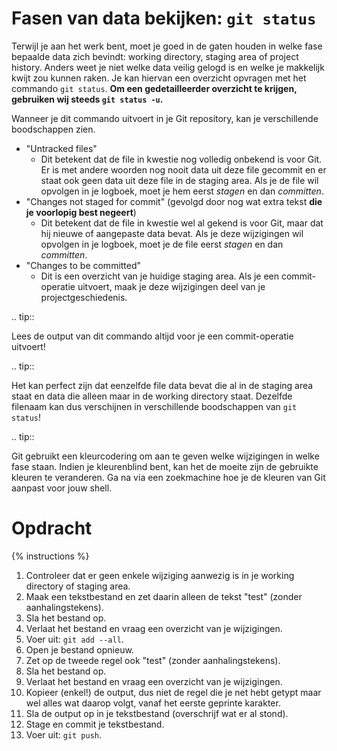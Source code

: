 # Fasen van data bekijken: `git status`
Terwijl je aan het werk bent, moet je goed in de gaten houden in welke fase bepaalde data zich bevindt: working directory, staging area of project history. Anders weet je niet welke data veilig gelogd is en welke je makkelijk kwijt zou kunnen raken. Je kan hiervan een overzicht opvragen met het commando `git status`. **Om een gedetailleerder overzicht te krijgen, gebruiken wij steeds `git status -u`.**

Wanneer je dit commando uitvoert in je Git repository, kan je verschillende boodschappen zien.

* "Untracked files"
  * Dit betekent dat de file in kwestie nog volledig onbekend is voor Git. Er is met andere woorden nog nooit data uit deze file gecommit en er staat ook geen data uit deze file in de staging area. Als je de file wil opvolgen in je logboek, moet je hem eerst *stagen* en dan *committen*.
* "Changes not staged for commit" (gevolgd door nog wat extra tekst **die je voorlopig best negeert**)
  * Dit betekent dat de file in kwestie wel al gekend is voor Git, maar dat hij nieuwe of aangepaste data bevat. Als je deze wijzigingen wil opvolgen in je logboek, moet je de file eerst *stagen* en dan *committen*.
* "Changes to be committed"
  * Dit is een overzicht van je huidige staging area. Als je een commit-operatie uitvoert, maak je deze wijzigingen deel van je projectgeschiedenis.

.. tip::

   Lees de output van dit commando altijd voor je een commit-operatie uitvoert!

.. tip::

   Het kan perfect zijn dat eenzelfde file data bevat die al in de staging area staat en data die alleen maar in de working directory staat. Dezelfde filenaam kan dus verschijnen in verschillende boodschappen van `git status`!

.. tip::

   Git gebruikt een kleurcodering om aan te geven welke wijzigingen in welke fase staan. Indien je kleurenblind bent, kan het de moeite zijn de gebruikte kleuren te veranderen. Ga na via een zoekmachine hoe je de kleuren van Git aanpast voor jouw shell.

# Opdracht
{% instructions %}

1. Controleer dat er geen enkele wijziging aanwezig is in je working directory of staging area.
2. Maak een tekstbestand en zet daarin alleen de tekst "test" (zonder aanhalingstekens).
3. Sla het bestand op.
4. Verlaat het bestand en vraag een overzicht van je wijzigingen.
5. Voer uit: `git add --all`.
6. Open je bestand opnieuw.
7. Zet op de tweede regel ook "test" (zonder aanhalingstekens).
9. Sla het bestand op.
10. Verlaat het bestand en vraag een overzicht van je wijzigingen.
11. Kopieer (enkel!) de output, dus niet de regel die je net hebt getypt maar wel alles wat daarop volgt, vanaf het eerste geprinte karakter.
12. Sla de output op in je tekstbestand (overschrijf wat er al stond).
13. Stage en commit je tekstbestand.
14. Voer uit: `git push`.
